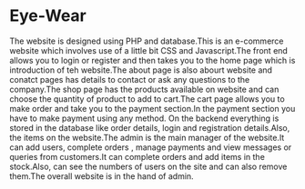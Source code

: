 # Eye-Wear
The website is designed using PHP and database.This is an e-commerce website which involves use of a little bit CSS and Javascript.The front end allows you to login or register and then takes you to the home page which is introduction of teh website.The about page is also abourt website and conatct pages has details to contact or ask any questions to the company.The shop page has the products available on website and can choose the quantity of product to add to cart.The cart page allows you to make order and take you to the payment section.In the payment section you have to make payment using any method.
On the backend everything is stored in the database like order details, login and registration details.Also, the items on the website.The admin is the main manager of the website.It can add users, complete orders , manage payments and view messages or queries from customers.It can complete orders and add items in the stock.Also, can see the numbers of users on the site and can also remove them.The overall website is in the hand of admin.
